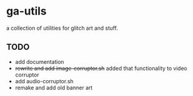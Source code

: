 # ga-utils
a collection of utilities for glitch art and stuff.

## TODO
- add documentation
- ~~rewrite and add image-corruptor.sh~~ added that functionality to video corruptor
- add audio-corruptor.sh
- remake and add old banner art
